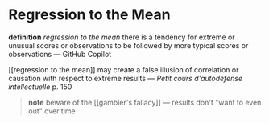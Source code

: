 # Regression to the Mean

**definition** _regression to the mean_ there is a tendency for extreme or unusual scores or observations to be followed by more typical scores or observations &mdash; GitHub Copilot

[[regression to the mean]] may create a false illusion of correlation or causation with respect to extreme results &mdash; _Petit cours d'autodéfense intellectuelle_ p. 150

> **note** beware of the [[gambler's fallacy]] &mdash; results don't "want to even out" over time
